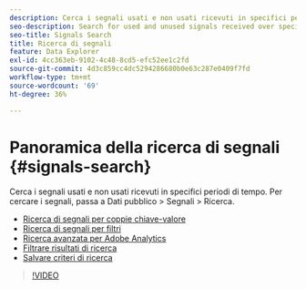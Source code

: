 ```yaml
---
description: Cerca i segnali usati e non usati ricevuti in specifici periodi di tempo. Per cercare i segnali, passa a Dati pubblico > Segnali > Ricerca.
seo-description: Search for used and unused signals received over specific periods of time. To search for signals, go to Audience Data > Signals > Search.
seo-title: Signals Search
title: Ricerca di segnali
feature: Data Explorer
exl-id: 4cc363eb-9102-4c48-8cd5-efc52ee1c2fd
source-git-commit: 4d3c859cc4dc5294286680b0e63c287e0409f7fd
workflow-type: tm+mt
source-wordcount: '69'
ht-degree: 36%

---
```


# Panoramica della ricerca di segnali {#signals-search}

Cerca i segnali usati e non usati ricevuti in specifici periodi di tempo. Per cercare i segnali, passa a Dati pubblico > Segnali > Ricerca.

* [Ricerca di segnali per coppie chiave-valore](/help/using/features/data-explorer/data-explorer-signals-search/data-explorer-search-pairs.md)
* [Ricerca di segnali per filtri](/help/using/features/data-explorer/data-explorer-signals-search/data-explorer-search-filters.md)
* [Ricerca avanzata per Adobe Analytics](/help/using/features/data-explorer/data-explorer-signals-search/data-explorer-search-analytics.md)
* [Filtrare risultati di ricerca](/help/using/features/data-explorer/data-explorer-signals-search/data-explorer-filter-results.md)
* [Salvare criteri di ricerca](/help/using/features/data-explorer/data-explorer-signals-search/data-explorer-save-search.md)

>[!VIDEO](https://video.tv.adobe.com/v/25148/)
